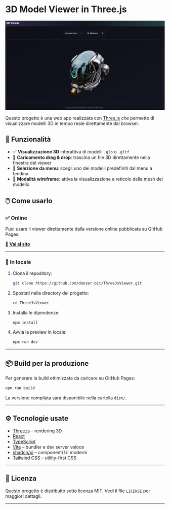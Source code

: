 # 3D Model Viewer in Three.js

![Anteprima dell'app](./img/appview.png)

Questo progetto è una web app realizzata con [Three.js](https://threejs.org/) che permette di visualizzare modelli 3D in tempo reale direttamente dal browser.

## 🚀 Funzionalità

- ✅ **Visualizzazione 3D** interattiva di modelli `.glb` o `.gltf`
- 📂 **Caricamento drag & drop**: trascina un file 3D direttamente nella finestra del viewer
- 📁 **Selezione da menu**: scegli uno dei modelli predefiniti dal menu a tendina
- 🧵 **Modalità wireframe**: attiva la visualizzazione a reticolo della mesh del modello

## 🖱️ Come usarlo

### ✅ Online

Puoi usare il viewer direttamente dalla versione online pubblicata su GitHub Pages:

📎 **[Vai al sito](https://danzer-bit.github.io/ThreeJsViewer/)**

---

### 🔧 In locale

1. Clona il repository:

   ```bash
   git clone https://github.com/danzer-bit/ThreeJsViewer.git
   ```

2. Spostati nella directory del progetto:

   ```bash
   cd ThreeJsViewer
   ```

3. Installa le dipendenze:

   ```bash
   npm install
   ```

4. Avvia la preview in locale:

   ```bash
   npm run dev
   ```

---

## 📦 Build per la produzione

Per generare la build ottimizzata da caricare su GitHub Pages:

```bash
npm run build
```

La versione compilata sarà disponibile nella cartella `dist/`.

---

## ⚙️ Tecnologie usate

- [Three.js](https://threejs.org/) – rendering 3D
- [React](https://react.dev/)
- [TypeScript](https://www.typescriptlang.org/)
- [Vite](https://vitejs.dev/) – bundler e dev server veloce
- [shadcn/ui](https://ui.shadcn.dev/) – componenti UI moderni
- [Tailwind CSS](https://tailwindcss.com/) – utility-first CSS

---

## 🧾 Licenza

Questo progetto è distribuito sotto licenza MIT. Vedi il file `LICENSE` per maggiori dettagli.

---


